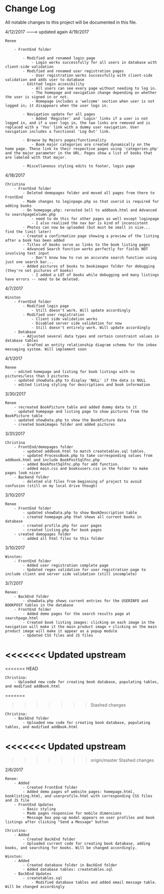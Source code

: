 # Change Log
All notable changes to this project will be documented in this file.

4/12/2017 ---> updated again 4/19/2017

	Renee

		- FrontEnd folder

			- Modified and renamed login page
				- Login works successfully for all users in database with client-side validation
			- Modified and renamed user registration pages
				- User registration works successfully with client-side validation and adds user to database
			- Editted login accesibility
				- All users can see every page without needing to log in.
				- The homepage and navigation change depending on whether the user is signed in or not.
				- Homepage includes a 'welcome' section when user is not logged in; it disappears when the user logs in.

			- Navigation update for all pages
				- Added 'Register' and 'Login' links if a user is not logged in, and if a user logs in, the two links are removed and is replaced with a 'You' link with a dummy user navigation. User navigation includes a functional 'Log Out' link.

			- Browse by Majors pages/functionality
				- Book major categories are created dynamically on the home page. These link to their respective pages using 'categories.php' and the major parameter in the URL. Pages show a list of books that are labeled with that major.

			- Miscellaneous styling edits to footer, login page

4/18/2017

	Christina
		- FrontEnd folder
			- Deleted demopages folder and moved all pages from there to FrontEnd
			- Made changes to loginpage.php so that userid is required for adding books
			- On homepage.php: rerouted Sell to addbook.html and Advanced to searchpageColumn.php
				- need to do this for other pages as well except loginpage
				- I also realized the nav bar is kind of inconsistent
			- Photos can now be uploaded (but must be small in size... find the limit later)
			- Created a confirmation page showing a preview of the listing after a book has been added
			- Titles of books serve as links to the book listing pages
			- Advanced Search function works perfectly for fields NOT involving text input
				- Don't know how to run an accurate search function using just one search bar...
			- Added pictures of books to bookimages folder for debugging (they're not pictures of books)
				- I added a LOT of books while debugging and many listings have errors -- need to be deleted.

4/7/2017
	
	Winston
		- FrontEnd folder
			- Modified login page
				- Still doesn't work. Will update accordingly
			- Modified user registration
				- Client side validation works
				- Disabled server side validation for now
				- Still doesn't entirely work. Will update accordingly
		- Database
			- Adjusted several data types and certain constraint values in database tables
			- Drafted an entity relationship diagram schema for the inbox messaging system. Will implement soon


4/1/2017
	
	Renee
		- edited homepage and listing for book listings with no pictures/less than 3 pictures
		- updated showData.php to display 'NULL' if the data is NULL
		- edited listing styling for descriptions and book information


3/30/2017
	
	Renee
		- recreated BookPicture table and added dummy data to it
		- updated homepage and listing page to show pictures from the BookPicture table
		- updated showData.php to show the BookPicture data
		- created bookimages folder and added pictures
3/31/2017

	Christina
		- FrontEnd/demopages folder
			- updated addbook.html to match createtables.sql tables.
			- updated ProcessBook.php to take corresponding values from addbook.html and include BookPostSqlFnc.php
			- added BookPostSqlFnc.php for add function.
			- added main.css and booksusers.css in the folder to make pages look nicer
		- Backend folder
			- deleted old files from beginning of project to avoid confusion (still on my local drive though)

3/10/2017

	Renee
		- FrontEnd folder
			- updated showData.php to show BookDescription table
			- created homepage.php that shows all current books in database
			- created profile.php for user pages
			- created listing.php for book pages
		- created demopages folder
			- added all html files to this folder

3/10/2017

	Winston:
		- FrontEnd folder
			- Added user registration complete page
			- Updated regex validation for user registration page to include client and server side validation (still incomplete)

3/7/2017

	Renee: 
		- BackEnd folder
			- showData.php shows current entries for the USERINFO and BOOKPOST tables in the database
		- FrontEnd folder
			- Added demo pages for the search results page at searchpage.html
			- Created book listing images: clicking on each image in the navigation will make it the main product image + clicking on the main product image will make it appear as a popup module
			- Updated CSS files and JS files
<<<<<<< Updated upstream
=======
<<<<<<< HEAD
			
	Christina: 
		- Uploaded new code for creating book database, populating tables, and modified addBook.html	
=======
>>>>>>> Stashed changes
	
	Christina: 
		- BackEnd folder
			- Uploaded new code for creating book database, populating tables, and modified addBook.html
<<<<<<< Updated upstream
=======
>>>>>>> origin/master
>>>>>>> Stashed changes

2/6/2017
	
	Renee: 
		- Added
			- Created FrontEnd folder 
			- Added demo pages of website pages: homepage.html, booklisting.html, and userprofile.html with corresponding CSS files and JS file
		- FrontEnd Updates
			- Basic styling
			- Made pages responsive for mobile dimensions
			- Message box pop-up modal appears on user profiles and book listings after clicking "Send a Message" button
		
	Christina: 
		- Added
			- Created BackEnd folder
			- Uploaded current code for creating book database, adding books, and searching for books. Will be changed accordingly.

	Winston: 
		- Added
			- Created database folder in BackEnd folder
			- Added database tables: createtables.sql
		- BackEnd Updates
			- createtables.sql
				- Modified database tables and added email message table. Will be changed accordingly
